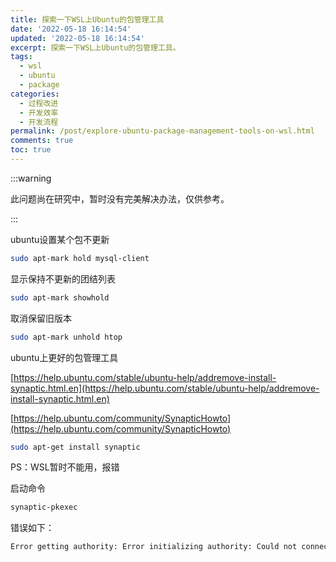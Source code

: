 ```yaml
---
title: 探索一下WSL上Ubuntu的包管理工具
date: '2022-05-18 16:14:54'
updated: '2022-05-18 16:14:54'
excerpt: 探索一下WSL上Ubuntu的包管理工具。
tags:
  - wsl
  - ubuntu
  - package
categories:
  - 过程改进
  - 开发效率
  - 开发流程
permalink: /post/explore-ubuntu-package-management-tools-on-wsl.html
comments: true
toc: true
---
```

:::warning

此问题尚在研究中，暂时没有完美解决办法，仅供参考。

:::

ubuntu设置某个包不更新

```bash
sudo apt-mark hold mysql-client
```

显示保持不更新的团结列表

```bash
sudo apt-mark showhold
```

取消保留旧版本

```bash
sudo apt-mark unhold htop
```

ubuntu上更好的包管理工具

[https://help.ubuntu.com/stable/ubuntu-help/addremove-install-synaptic.html.en](https://help.ubuntu.com/stable/ubuntu-help/addremove-install-synaptic.html.en)

[https://help.ubuntu.com/community/SynapticHowto](https://help.ubuntu.com/community/SynapticHowto)

```bash
sudo apt-get install synaptic
```

PS：WSL暂时不能用，报错

启动命令

```bash
synaptic-pkexec
```

错误如下：

```bash
Error getting authority: Error initializing authority: Could not connect: No such file or directory
```